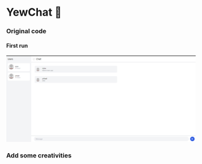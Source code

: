 # YewChat 💬

### Original code

#### First run
![alt text](images/3.1.png)


### Add some creativities


